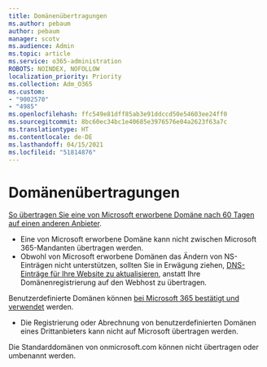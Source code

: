 ```yaml
---
title: Domänenübertragungen
ms.author: pebaum
author: pebaum
manager: scotv
ms.audience: Admin
ms.topic: article
ms.service: o365-administration
ROBOTS: NOINDEX, NOFOLLOW
localization_priority: Priority
ms.collection: Adm_O365
ms.custom:
- "9002570"
- "4985"
ms.openlocfilehash: ffc549e81dff85ab3e91ddccd50e54603ee24ff0
ms.sourcegitcommit: 8bc60ec34bc1e40685e3976576e04a2623f63a7c
ms.translationtype: HT
ms.contentlocale: de-DE
ms.lasthandoff: 04/15/2021
ms.locfileid: "51814876"
---
```

# <a name="domain-transfers"></a>Domänenübertragungen

[So übertragen Sie eine von Microsoft erworbene Domäne nach 60 Tagen auf einen anderen Anbieter](https://docs.microsoft.com/microsoft-365/admin/get-help-with-domains/transfer-a-domain-from-microsoft-to-another-host).

- Eine von Microsoft erworbene Domäne kann nicht zwischen Microsoft 365-Mandanten übertragen werden.
- Obwohl von Microsoft erworbene Domänen das Ändern von NS-Einträgen nicht unterstützen, sollten Sie in Erwägung ziehen, [DNS-Einträge für Ihre Website zu aktualisieren](https://docs.microsoft.com/microsoft-365/admin/dns/update-dns-records-to-retain-current-hosting-provider?view=o365-worldwide), anstatt Ihre Domänenregistrierung auf den Webhost zu übertragen.

Benutzerdefinierte Domänen können [bei Microsoft 365 bestätigt und verwendet](https://docs.microsoft.com/microsoft-365/admin/setup/add-domain?view=o365-worldwide) werden.

- Die Registrierung oder Abrechnung von benutzerdefinierten Domänen eines Drittanbieters kann nicht auf Microsoft übertragen werden.

Die Standarddomänen von onmicrosoft.com können nicht übertragen oder umbenannt werden.
